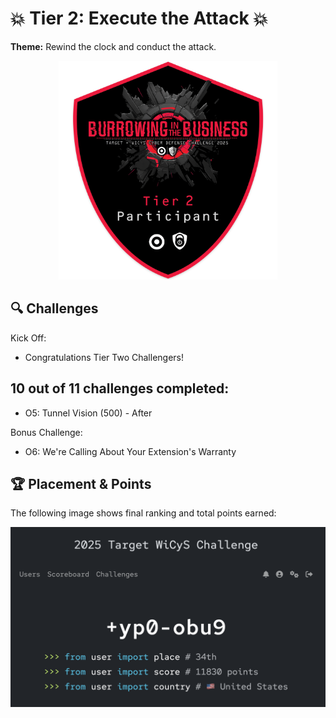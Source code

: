# 💥 Tier 2: Execute the Attack 💥

**Theme:** Rewind the clock and conduct the attack.

<p align="center">
  <img src="../images/Tier2_Badge.png" alt="Tier 2 Badge" width="350"/>
</p>

## 🔍 Challenges

Kick Off:
- Congratulations Tier Two Challengers! 

10 out of 11 challenges completed:
-
- O5: Tunnel Vision (500) - After

Bonus Challenge:
- O6: We're Calling About Your Extension's Warranty

## 🏆 Placement & Points

The following image shows final ranking and total points earned:

<p align="center">
  <img src="./images/placement_and_points.png" alt="Placement and Points" width="550"/>
</p>